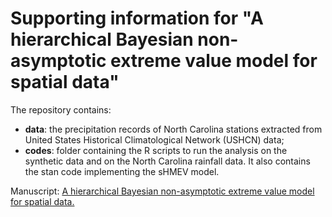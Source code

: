 # Supporting information for "A hierarchical Bayesian non-asymptotic extreme value model for spatial data"
 
 The repository contains:
 * **data**: the precipitation records of North Carolina stations extracted from United States Historical Climatological Network (USHCN) data;
 * **codes**: folder containing the R scripts  to run the analysis on the synthetic data and on the North Carolina rainfall data. It also contains the
    stan code implementing the sHMEV model.
    
 Manuscript: [A hierarchical Bayesian non-asymptotic extreme value model for spatial data.](https://onlinelibrary.wiley.com/doi/full/10.1002/env.2806)
